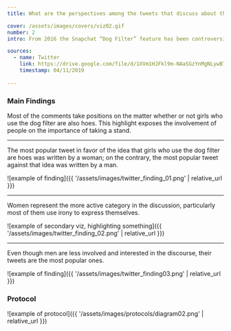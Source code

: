 ```yaml
---
title: What are the perspectives among the tweets that discuss about the “dog filter/hoe filter” controversy?

cover: /assets/images/covers/viz02.gif
number: 2
intro: From 2016 the Snapchat “Dog Filter” feature has been controversially dubbed “Hoe Filter” due to its apparent promiscuity and its widespread usage among young women. Given that Twitter was the platform where the discussion was born and widely spread, it was used as the primary tool to approach the issue. The relevance of the debate lies underneath meme culture, where an apparently harmless feature reveals different sociological implications.

sources:
  - name: Twitter
    link: https://drive.google.com/file/d/1XVm1HJFkl9m-NAaSGzYnMgNLywB7VQvb/view?usp=sharing
    timestamp: 04/11/2019
 
---
```


### Main Findings
Most of the comments take positions on the matter whether or not girls who use the dog filter are also hoes. This highlight exposes the involvement of people on the importance of taking a stand.





***

The most popular tweet in favor of the idea that girls who use the dog filter are hoes was written by a woman; on the contrary, the most popular tweet against that idea was written by a man.


![example of finding]({{ '/assets/images/twitter_finding_01.png' | relative_url }})

***

Women represent the more active category in the discussion, particularly most of them use irony to express themselves. 



![example of secondary viz, highlighting something]({{ '/assets/images/twitter_finding_02.png' | relative_url }})

***

Even though men are less involved and interested in the discourse, their tweets are the most popular ones.


![example of finding]({{ '/assets/images/twitter_finding03.png' | relative_url }})



### Protocol

![example of protocol]({{ '/assets/images/protocols/diagram02.png' | relative_url }})
